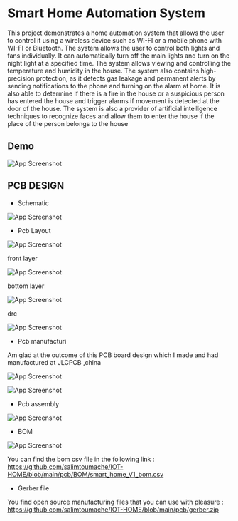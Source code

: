 
# Smart Home Automation System

This project demonstrates a home automation system that allows the user to control it using a wireless device such as WI-FI or a mobile phone with WI-FI or Bluetooth. The system allows the user to control both lights and fans individually. It can automatically turn off the main lights and turn on the night light at a specified time. The system allows viewing and controlling the temperature and humidity in the house. The system also contains high-precision protection, as it detects gas leakage and permanent alerts by sending notifications to the phone and turning on the alarm at home. It is also able to determine if there is a fire in the house or a suspicious person has entered the house and trigger alarms if movement is detected at the door of the house. The system is also a provider of artificial intelligence techniques to recognize faces and allow them to enter the house if the place of the person belongs to the house

## Demo

![App Screenshot](https://github.com/salimtoumache/IOT-HOME/blob/main/pcb/pcb%20assembly/1.gif)

## PCB DESIGN

- Schematic 

![App Screenshot](https://github.com/salimtoumache/IOT-HOME/blob/main/pcb/Schematic/Screenshot.png)

- Pcb Layout

![App Screenshot](https://github.com/salimtoumache/IOT-HOME/blob/main/pcb/pcb%20layout/f_b_layer.png)

front layer

![App Screenshot](https://github.com/salimtoumache/IOT-HOME/blob/main/pcb/pcb%20layout/b_layer.png)

bottom layer

![App Screenshot](https://github.com/salimtoumache/IOT-HOME/blob/main/pcb/pcb%20layout/f_layer.png)

drc 

![App Screenshot](https://github.com/salimtoumache/IOT-HOME/blob/main/pcb/pcb%20layout/drc.png)


- Pcb manufacturi

Am glad at the outcome of this PCB board design which I made and had manufactured at JLCPCB ,china 

![App Screenshot](https://github.com/salimtoumache/IOT-HOME/blob/main/pcb/pcb%20manufacturing/f_lyr.jpeg)

![App Screenshot](https://github.com/salimtoumache/IOT-HOME/blob/main/pcb/pcb%20manufacturing/b_lyr.jpeg)

- Pcb assembly

![App Screenshot](https://github.com/salimtoumache/IOT-HOME/blob/main/pcb/pcb%20assembly/1.gif)

- BOM

![App Screenshot](https://github.com/salimtoumache/IOT-HOME/blob/main/pcb/BOM/Screenshot.png)

You can find the bom csv file in the following link : https://github.com/salimtoumache/IOT-HOME/blob/main/pcb/BOM/smart_home_V1_bom.csv

- Gerber file

You find open source manufacturing files that you can use with pleasure : https://github.com/salimtoumache/IOT-HOME/blob/main/pcb/gerber.zip







